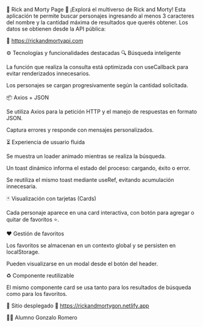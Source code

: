 🌌 Rick and Morty Page
🧪 ¡Explorá el multiverso de Rick and Morty!
Esta aplicación te permite buscar personajes ingresando al menos 3 caracteres del nombre y la cantidad máxima de resultados que querés obtener. Los datos se obtienen desde la API pública:

🔗 https://rickandmortyapi.com

⚙️ Tecnologías y funcionalidades destacadas
🔍 Búsqueda inteligente

La función que realiza la consulta está optimizada con useCallback para evitar renderizados innecesarios.

Los personajes se cargan progresivamente según la cantidad solicitada.

📦 Axios + JSON

Se utiliza Axios para la petición HTTP y el manejo de respuestas en formato JSON.

Captura errores y responde con mensajes personalizados.

⏳ Experiencia de usuario fluida

Se muestra un loader animado mientras se realiza la búsqueda.

Un toast dinámico informa el estado del proceso: cargando, éxito o error.

Se reutiliza el mismo toast mediante useRef, evitando acumulación innecesaria.

🃏 Visualización con tarjetas (Cards)

Cada personaje aparece en una card interactiva, con botón para agregar o quitar de favoritos ⭐.

❤️ Gestión de favoritos

Los favoritos se almacenan en un contexto global y se persisten en localStorage.

Pueden visualizarse en un modal desde el botón del header.

♻️ Componente reutilizable

El mismo componente card se usa tanto para los resultados de búsqueda como para los favoritos.

🚀 Sitio desplegado
🔗 https://rickandmortygon.netlify.app

👨‍🎓 Alumno
Gonzalo Romero